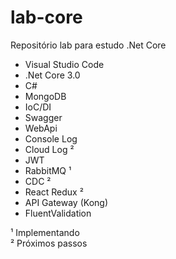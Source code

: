 # lab-core
Repositório lab para estudo .Net Core

* Visual Studio Code
* .Net Core 3.0
* C#
* MongoDB
* IoC/DI
* Swagger
* WebApi
* Console Log
* Cloud Log ²
* JWT
* RabbitMQ ¹
* CDC ²
* React Redux ²
* API Gateway (Kong)
* FluentValidation

¹ Implementando \
² Próximos passos
